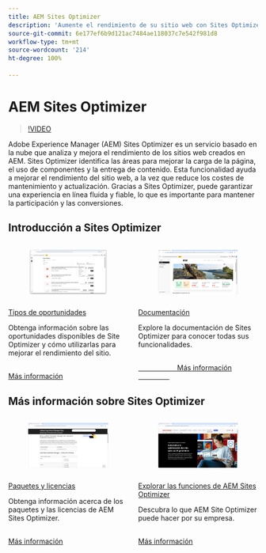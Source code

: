 ```yaml
---
title: AEM Sites Optimizer
description: 'Aumente el rendimiento de su sitio web con Sites Optimizer: mejore la velocidad, reduzca los costes y mejore la fiabilidad para lograr una mejor participación.'
source-git-commit: 6e177ef6b9d121ac7484ae118037c7e542f981d8
workflow-type: tm+mt
source-wordcount: '214'
ht-degree: 100%

---
```



# AEM Sites Optimizer

>[!VIDEO](https://video.tv.adobe.com/v/3455088/?learn=on&enablevpops&captions=spa)

Adobe Experience Manager (AEM) Sites Optimizer es un servicio basado en la nube que analiza y mejora el rendimiento de los sitios web creados en AEM. Sites Optimizer identifica las áreas para mejorar la carga de la página, el uso de componentes y la entrega de contenido. Esta funcionalidad ayuda a mejorar el rendimiento del sitio web, a la vez que reduce los costes de mantenimiento y actualización. Gracias a Sites Optimizer, puede garantizar una experiencia en línea fluida y fiable, lo que es importante para mantener la participación y las conversiones.

## Introducción a Sites Optimizer

<!-- CARDS 

* ./opportunity-types/overview.md
    * {title=Opportunity types}
    * {description = Learn about the available Site Optimizer opportunities and how to use them to improve your site's performance.}
* ./opportunity-types/preflight.md
  * {title=Preflight opportunities}
  * {description = Learn about the Preflight opportunities in Sites Optimizer and how to optimize your web pages before they're even published.}
* ./documentation/overview.md
  * {title=Documentation}
  * {description=Explore the Sites Optimizer documentation to learn about all its capabilities.}

-->
<!-- START CARDS HTML - DO NOT MODIFY BY HAND -->
<div class="columns">
    <div class="column is-half-tablet is-half-desktop is-one-third-widescreen" aria-label="Opportunity types">
        <div class="card" style="height: 100%; display: flex; flex-direction: column; height: 100%;">
            <div class="card-image">
                <figure class="image x-is-16by9">
                    <a href="./opportunity-types/overview.md" title="Tipos de oportunidades" target="_blank" rel="referrer">
                        <img class="is-bordered-r-small" src="opportunity-types/assets/overview/hero.png" alt="Tipos de oportunidades"
                             style="width: 100%; aspect-ratio: 16 / 9; object-fit: cover; overflow: hidden; display: block; margin: auto;">
                    </a>
                </figure>
            </div>
            <div class="card-content is-padded-small" style="display: flex; flex-direction: column; flex-grow: 1; justify-content: space-between;">
                <div class="top-card-content">
                    <p class="headline is-size-6 has-text-weight-bold">
                        <a href="./opportunity-types/overview.md" target="_blank" rel="referrer" title="Tipos de oportunidades">Tipos de oportunidades</a>
                    </p>
                    <p class="is-size-6">Obtenga información sobre las oportunidades disponibles de Site Optimizer y cómo utilizarlas para mejorar el rendimiento del sitio.</p>
                </div>
                <a href="./opportunity-types/overview.md" target="_blank" rel="referrer" class="spectrum-Button spectrum-Button--outline spectrum-Button--primary spectrum-Button--sizeM" style="align-self: flex-start; margin-top: 1rem;">
                    <span class="spectrum-Button-label has-no-wrap has-text-weight-bold">Más información</span>
                </a>
            </div>
        </div>
    </div>
    <div class="column is-half-tablet is-half-desktop is-one-third-widescreen" aria-label="Documentation">
        <div class="card" style="height: 100%; display: flex; flex-direction: column; height: 100%;">
            <div class="card-image">
                <figure class="image x-is-16by9">
                    <a href="./documentation/overview.md" title="Documentación" target="_blank" rel="referrer">
                        <img class="is-bordered-r-small" src="documentation/assets/overview/hero.png" alt="Documentación"
                             style="width: 100%; aspect-ratio: 16 / 9; object-fit: cover; overflow: hidden; display: block; margin: auto;">
                    </a>
                </figure>
            </div>
            <div class="card-content is-padded-small" style="display: flex; flex-direction: column; flex-grow: 1; justify-content: space-between;">
                <div class="top-card-content">
                    <p class="headline is-size-6 has-text-weight-bold">
                        <a href="./documentation/overview.md" target="_blank" rel="referrer" title="Documentación">Documentación</a>
                    </p>
                    <p class="is-size-6">Explore la documentación de Sites Optimizer para conocer todas sus funcionalidades.</p>
                </div>
                <a href="./documentation/overview.md" target="_blank" rel="referrer" class="spectrum-Button spectrum-Button--outline spectrum-Button--primary spectrum-Button--sizeM" style="align-self: flex-start; margin-top: 1rem;">
                    <span class="spectrum-Button-label has-no-wrap has-text-weight-bold">Más información</span>
                </a>
            </div>
        </div>
    </div>
</div>
<!-- END CARDS HTML - DO NOT MODIFY BY HAND -->

## Más información sobre Sites Optimizer

<!-- CARDS 
* https://helpx.adobe.com/es/legal/product-descriptions/adobe-experience-manager-sites-optimizer.html
    {title=Packages and licensing}
    {description=Learn about AEM Sites Optimizer packages and licensing.}
    {image=./assets/home/licensing.png}
    {target=_blank}
    {cta=Learn more}
* https://business.adobe.com/products/experience-manager/sites/optimizer.html
    {title=Explore the capabilities of AEM Sites Optimizer}
    {description=Learn what AEM Site Optimizer can do for your company.}
    {image=./assets/home/business-adobe-com.png}
    {target=_blank}
    {cta=Learn more}
-->
<!-- START CARDS HTML - DO NOT MODIFY BY HAND -->
<div class="columns">
    <div class="column is-half-tablet is-half-desktop is-one-third-widescreen" aria-label="Packages and licensing">
        <div class="card" style="height: 100%; display: flex; flex-direction: column; height: 100%;">
            <div class="card-image">
                <figure class="image x-is-16by9">
                    <a href="https://helpx.adobe.com/es/legal/product-descriptions/adobe-experience-manager-sites-optimizer.html?lang=es" title="Paquetes y licencias" target="_blank" rel="referrer">
                        <img class="is-bordered-r-small" src="./assets/home/licensing.png" alt="Paquetes y licencias"
                             style="width: 100%; aspect-ratio: 16 / 9; object-fit: cover; overflow: hidden; display: block; margin: auto;">
                    </a>
                </figure>
            </div>
            <div class="card-content is-padded-small" style="display: flex; flex-direction: column; flex-grow: 1; justify-content: space-between;">
                <div class="top-card-content">
                    <p class="headline is-size-6 has-text-weight-bold">
                        <a href="https://helpx.adobe.com/es/legal/product-descriptions/adobe-experience-manager-sites-optimizer.html?lang=es" target="_blank" rel="referrer" title="Paquetes y licencias">Paquetes y licencias</a>
                    </p>
                    <p class="is-size-6">Obtenga información acerca de los paquetes y las licencias de AEM Sites Optimizer.</p>
                </div>
                <a href="https://helpx.adobe.com/es/legal/product-descriptions/adobe-experience-manager-sites-optimizer.html?lang=es" target="_blank" rel="referrer" class="spectrum-Button spectrum-Button--outline spectrum-Button--primary spectrum-Button--sizeM" style="align-self: flex-start; margin-top: 1rem;">
                    <span class="spectrum-Button-label has-no-wrap has-text-weight-bold">Más información</span>
                </a>
            </div>
        </div>
    </div>
    <div class="column is-half-tablet is-half-desktop is-one-third-widescreen" aria-label="Explore the capabilities of AEM Sites Optimizer">
        <div class="card" style="height: 100%; display: flex; flex-direction: column; height: 100%;">
            <div class="card-image">
                <figure class="image x-is-16by9">
                    <a href="https://business.adobe.com/products/experience-manager/sites/optimizer.html?lang=es" title="Explore las funcionalidades de AEM Sites Optimizer" target="_blank" rel="referrer">
                        <img class="is-bordered-r-small" src="./assets/home/business-adobe-com.png" alt="Explore las funcionalidades de AEM Sites Optimizer"
                             style="width: 100%; aspect-ratio: 16 / 9; object-fit: cover; overflow: hidden; display: block; margin: auto;">
                    </a>
                </figure>
            </div>
            <div class="card-content is-padded-small" style="display: flex; flex-direction: column; flex-grow: 1; justify-content: space-between;">
                <div class="top-card-content">
                    <p class="headline is-size-6 has-text-weight-bold">
                        <a href="https://business.adobe.com/products/experience-manager/sites/optimizer.html?lang=es" target="_blank" rel="referrer" title="Explore las funcionalidades de AEM Sites Optimizer">Explorar las funciones de AEM Sites Optimizer</a>
                    </p>
                    <p class="is-size-6">Descubra lo que AEM Site Optimizer puede hacer por su empresa.</p>
                </div>
                <a href="https://business.adobe.com/products/experience-manager/sites/optimizer.html?lang=es" target="_blank" rel="referrer" class="spectrum-Button spectrum-Button--outline spectrum-Button--primary spectrum-Button--sizeM" style="align-self: flex-start; margin-top: 1rem;">
                    <span class="spectrum-Button-label has-no-wrap has-text-weight-bold">Más información</span>
                </a>
            </div>
        </div>
    </div>
</div>
<!-- END CARDS HTML - DO NOT MODIFY BY HAND -->
